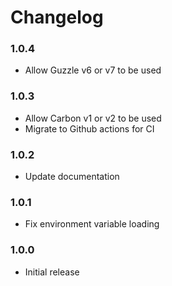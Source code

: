 # Changelog

### 1.0.4

- Allow Guzzle v6 or v7 to be used

### 1.0.3

- Allow Carbon v1 or v2 to be used
- Migrate to Github actions for CI

### 1.0.2

- Update documentation

### 1.0.1

- Fix environment variable loading

### 1.0.0

- Initial release 